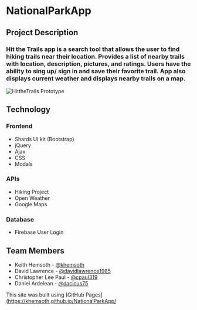 # NationalParkApp
## Project Description
### Hit the Trails app is a search tool that allows the user to find hiking trails near their location.  Provides a list of nearby trails with location, description, pictures, and ratings. Users have the ability to sing up/ sign in and save their favorite trail.  App also displays current weather and displays nearby trails on a map.
![HittheTrails Prototype](./images/demo.gif "HittheTrailsPrototype")

## Technology

### Frontend
* Shards UI kit (Bootstrap)
* jQuery 
* Ajax
* CSS
* Modals


### APIs
* Hiking Project
* Open Weather
* Google Maps

### Database
* Firebase User Login 

## Team Members
* Keith Hemsoth - [@khemsoth](https://github.com/khemsoth)
* David Lawrence - [@davidlawrence1985](https://github.com/davidlawrence1985)
* Christopher Lee Paul - [@cpaul319](https://github.com/cpaul319)
* Daniel Ardelean - [@dacicus75](https://github.com/dacicus75)

This site was built using [GitHub Pages](https://khemsoth.github.io/NationalParkApp/
